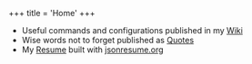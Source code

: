 +++
title = 'Home'
+++
- Useful commands and configurations published in my [Wiki](/wiki)
- Wise words not to forget published as [Quotes](/quote)
- My [Resume](https://registry.jsonresume.org/zweertsk) built with [jsonresume.org](https://jsonresume.org)
